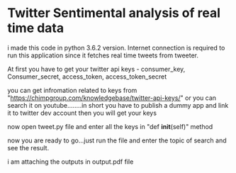 # Twitter Sentimental analysis of real time data


i made this code in python 3.6.2 version. Internet connection is required to run this application since it fetches real time tweets from tweeter.

At first you have to get your twitter api keys - consumer_key, Consumer_secret, access_token, access_token_secret

you can get infromation related to keys from "https://chimpgroup.com/knowledgebase/twitter-api-keys/" or you can search it on youtube........in short you have to publish a dummy app and link it to twitter dev account then you will get your keys

now open tweet.py file and enter all the keys in "def __init__(self)" method 

now you are ready to go...just run the file and enter the topic of search and see the result.

i am attaching the outputs in output.pdf file